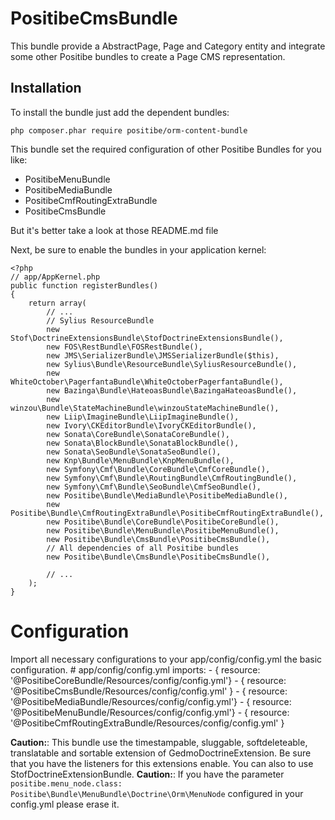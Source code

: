 PositibeCmsBundle
=================

This bundle provide a AbstractPage, Page and Category entity and integrate some other Positibe bundles to create a Page CMS representation.

Installation
------------

To install the bundle just add the dependent bundles:

    php composer.phar require positibe/orm-content-bundle

This bundle set the required configuration of other Positibe Bundles for you like:
* PositibeMenuBundle
* PositibeMediaBundle
* PositibeCmfRoutingExtraBundle
* PositibeCmsBundle

But it's better take a look at those README.md file

Next, be sure to enable the bundles in your application kernel:

    <?php
    // app/AppKernel.php
    public function registerBundles()
    {
        return array(
            // ...
            // Sylius ResourceBundle
            new Stof\DoctrineExtensionsBundle\StofDoctrineExtensionsBundle(),
            new FOS\RestBundle\FOSRestBundle(),
            new JMS\SerializerBundle\JMSSerializerBundle($this),
            new Sylius\Bundle\ResourceBundle\SyliusResourceBundle(),
            new WhiteOctober\PagerfantaBundle\WhiteOctoberPagerfantaBundle(),
            new Bazinga\Bundle\HateoasBundle\BazingaHateoasBundle(),
            new winzou\Bundle\StateMachineBundle\winzouStateMachineBundle(),
            new Liip\ImagineBundle\LiipImagineBundle(),
            new Ivory\CKEditorBundle\IvoryCKEditorBundle(),
            new Sonata\CoreBundle\SonataCoreBundle(),
            new Sonata\BlockBundle\SonataBlockBundle(),
            new Sonata\SeoBundle\SonataSeoBundle(),
            new Knp\Bundle\MenuBundle\KnpMenuBundle(),
            new Symfony\Cmf\Bundle\CoreBundle\CmfCoreBundle(),
            new Symfony\Cmf\Bundle\RoutingBundle\CmfRoutingBundle(),
            new Symfony\Cmf\Bundle\SeoBundle\CmfSeoBundle(),
            new Positibe\Bundle\MediaBundle\PositibeMediaBundle(),
            new Positibe\Bundle\CmfRoutingExtraBundle\PositibeCmfRoutingExtraBundle(),
            new Positibe\Bundle\CoreBundle\PositibeCoreBundle(),
            new Positibe\Bundle\MenuBundle\PositibeMenuBundle(),
            new Positibe\Bundle\CmsBundle\PositibeCmsBundle(),
            // All dependencies of all Positibe bundles
            new Positibe\Bundle\CmsBundle\PositibeCmsBundle(),

            // ...
        );
    }

Configuration
=============

Import all necessary configurations to your app/config/config.yml the basic configuration.
    # app/config/config.yml
    imports:
        - { resource: '@PositibeCoreBundle/Resources/config/config.yml'}
        - { resource: '@PositibeCmsBundle/Resources/config/config.yml' }
        - { resource: '@PositibeMediaBundle/Resources/config/config.yml'}
        - { resource: '@PositibeMenuBundle/Resources/config/config.yml'}
        - { resource: '@PositibeCmfRoutingExtraBundle/Resources/config/config.yml' }

**Caution:**: This bundle use the timestampable, sluggable, softdeleteable, translatable and sortable extension of GedmoDoctrineExtension. Be sure that you have the listeners for this extensions enable. You can also to use StofDoctrineExtensionBundle.
**Caution:**: If you have the parameter ``positibe.menu_node.class: Positibe\Bundle\MenuBundle\Doctrine\Orm\MenuNode`` configured in your config.yml please erase it.

